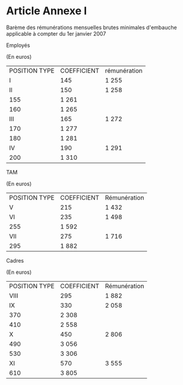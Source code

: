 # Article Annexe I

Barème des rémunérations mensuelles brutes minimales d'embauche applicable à compter du 1er janvier 2007

Employés 

(En euros)



|  |  |  |
| --- | --- | --- |
| POSITION TYPE | COEFFICIENT | rémunération |
| I | 145 | 1 255 |
| II | 150 | 1 258 |
| 155 | 1 261 |
| 160 | 1 265 |
| III | 165 | 1 272 |
| 170 | 1 277 |
| 180 | 1 281 |
| IV | 190 | 1 291 |
| 200 | 1 310 |

TAM

(En euros)



|  |  |  |
| --- | --- | --- |
| POSITION TYPE | COEFFICIENT | Rémunération |
| V | 215 | 1 432 |
| VI | 235 | 1 498 |
| 255 | 1 592 |
| VII | 275 | 1 716 |
| 295 | 1 882 |

Cadres

(En euros)



|  |  |  |
| --- | --- | --- |
| POSITION TYPE | COEFFICIENT | Rémunération |
| VIII | 295 | 1 882 |
| IX | 330 | 2 058 |
| 370 | 2 308 |
| 410 | 2 558 |
| X | 450 | 2 806 |
| 490 | 3 056 |
| 530 | 3 306 |
| XI | 570 | 3 555 |
| 610 | 3 805 |

